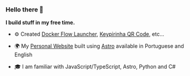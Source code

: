 ### Hello there 👋

**I build stuff in my free time.**

- ⚙️ Created
[Docker Flow Launcher](https://github.com/thisisleobro/docker-flow-launcher-plugin),
[Keypirinha QR Code](https://github.com/thisisleobro/Keypirinha-qrcode),
etc...

- 🌍 My [Personal Website](https://carvalho.cv) built using [Astro](https://astro.build/) available in Portuguese and English

- 🎓 I am familiar with JavaScript/TypeScript, Astro, Python and C#
<!--
if you like what i do, maybe consider buying me a coffee.
**thisisleobro/thisisleobro** is a ✨ _special_ ✨ repository because its `README.md` (this file) appears on your GitHub profile.

Here are some ideas to get you started:

- 🔭 I’m currently working on ...
- 🌱 I’m currently learning ...
- 👯 I’m looking to collaborate on ...
- 🤔 I’m looking for help with ...
- 💬 Ask me about ...
- 📫 How to reach me: ...
- 😄 Pronouns: ...
- ⚡ Fun fact: ...
-->
